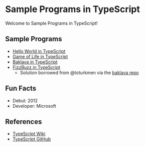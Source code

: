 # Sample Programs in TypeScript

Welcome to Sample Programs in TypeScript!

## Sample Programs

- [Hello World in TypeScript][2]
- [Game of Life in TypeScript][3]
- [Baklava in TypeScript][6]
- [FizzBuzz in TypeScript][7]
  - Solution borrowed from @toturkmen via the [baklava repo][1]

## Fun Facts

- Debut: 2012
- Developer: Microsoft

## References

- [TypeScript Wiki][4]
- [TypeScript GitHub][5]

[1]: https://github.com/toturkmen/baklava
[2]: https://github.com/jrg94/sample-programs/issues/245
[3]: https://github.com/jrg94/sample-programs/issues/309
[4]: https://en.wikipedia.org/wiki/TypeScript
[5]: https://github.com/Microsoft/TypeScript
[6]: https://github.com/TheRenegadeCoder/sample-programs/issues/434
[7]: https://github.com/TheRenegadeCoder/sample-programs/issues/522
